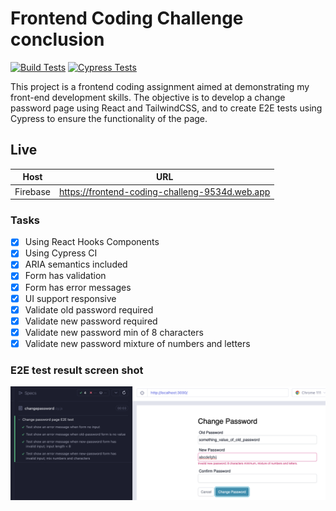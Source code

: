 # Frontend Coding Challenge conclusion 
[![Build Tests](https://github.com/sirawat21/frontend-coding-challenge-sirawat/actions/workflows/github-action-build.yml/badge.svg)](https://github.com/sirawat21/frontend-coding-challenge-sirawat/actions/workflows/github-action-build.yml)
[![Cypress Tests](https://github.com/sirawat21/frontend-coding-challenge-sirawat/actions/workflows/github-action-cypress.yml/badge.svg)](https://github.com/sirawat21/frontend-coding-challenge-sirawat/actions/workflows/github-action-cypress.yml)

This project is a frontend coding assignment aimed at demonstrating my front-end development skills. The objective is to develop a change password page using React and TailwindCSS, and to create E2E tests using Cypress to ensure the functionality of the page.
## Live 
|Host|URL|
|---|---|
|Firebase|https://frontend-coding-challeng-9534d.web.app|
### Tasks
- [x] Using React Hooks Components
- [x] Using Cypress CI
- [x] ARIA semantics included
- [x] Form has validation 
- [x] Form has error messages 
- [x] UI support responsive
- [x] Validate old password required
- [x] Validate new password required
- [x] Validate new password min of 8 characters
- [x] Validate new password mixture of numbers and letters
### E2E test result screen shot
![Crepess](demoPictureE2Etest.png)